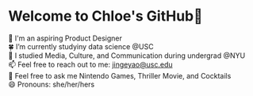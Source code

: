 # Welcome to Chloe's GitHub👏

💼 I'm an aspiring Product Designer  
🍀 I’m currently studyiny data science @USC   
📖 I studied Media, Culture, and Communication during undergrad @NYU   
📫 Feel free to reach out to me: jingeyao@usc.edu  
💬 Feel free to ask me Nintendo Games, Thriller Movie, and Cocktails      
😄 Pronouns: she/her/hers  
